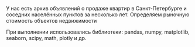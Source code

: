 У нас есть архив объявлений о продаже квартир в Санкт-Петербурге и соседних населённых пунктов за несколько лет. 
Определяем рыночную стоимость объектов недвижимости

При выполнении использовались библиотеки: pandas, numpy, matplotlib, seaborn, scipy, math, plotly и др.
